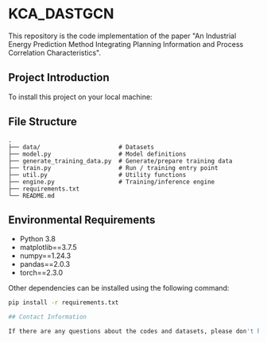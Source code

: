 # KCA_DASTGCN
This repository is the code implementation of the paper "An Industrial Energy Prediction Method Integrating Planning Information and Process Correlation Characteristics".

## Project Introduction

To install this project on your local machine:




## File Structure

```text
.
├── data/                      # Datasets
├── model.py                   # Model definitions
├── generate_training_data.py  # Generate/prepare training data
├── train.py                   # Run / training entry point
├── util.py                    # Utility functions
├── engine.py                  # Training/inference engine
├── requirements.txt
└── README.md
```



## Environmental Requirements

- Python 3.8
- matplotlib==3.7.5
- numpy==1.24.3
- pandas==2.0.3
- torch==2.3.0

Other dependencies can be installed using the following command:

```bash
pip install -r requirements.txt

## Contact Information

If there are any questions about the codes and datasets, please don't hesitate to contact us. Thanks!


